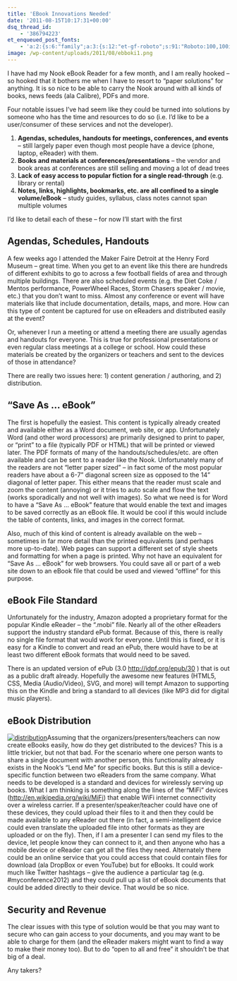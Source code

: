 ```yaml
---
title: 'EBook Innovations Needed'
date: '2011-08-15T10:17:31+00:00'
dsq_thread_id:
    - '386794223'
et_enqueued_post_fonts:
    - 'a:2:{s:6:"family";a:3:{s:12:"et-gf-roboto";s:91:"Roboto:100,100italic,300,300italic,regular,italic,500,500italic,700,700italic,900,900italic";s:22:"et-gf-roboto-condensed";s:59:"Roboto+Condensed:300,300italic,regular,italic,700,700italic";s:17:"et-gf-roboto-slab";s:51:"Roboto+Slab:100,200,300,regular,500,600,700,800,900";}s:6:"subset";a:7:{i:0;s:9:"latin-ext";i:1;s:5:"greek";i:2;s:9:"greek-ext";i:3;s:10:"vietnamese";i:4;s:8:"cyrillic";i:5;s:5:"latin";i:6;s:12:"cyrillic-ext";}}'
image: /wp-content/uploads/2011/08/ebboki1.png
---
```


I have had my Nook eBook Reader for a few month, and I am really hooked – so hooked that it bothers me when I have to resort to “paper solutions” for anything. It is so nice to be able to carry the Nook around with all kinds of books, news feeds (ala Calibre), PDFs and more.

Four notable issues I’ve had seem like they could be turned into solutions by someone who has the time and resources to do so (i.e. I’d like to be a user/consumer of these services and not the developer).

1. **Agendas, schedules, handouts for meetings, conferences, and events** – still largely paper even though most people have a device (phone, laptop, eReader) with them.
2. **Books and materials at conferences/presentations** – the vendor and book areas at conferences are still selling and moving a lot of dead trees
3. **Lack of easy access to popular fiction for a single read-through** (e.g. library or rental)
4. **Notes, links, highlights, bookmarks, etc. are all confined to a single volume/eBook** – study guides, syllabus, class notes cannot span multiple volumes

I’d like to detail each of these – for now I’ll start with the first

## Agendas, Schedules, Handouts

A few weeks ago I attended the Maker Faire Detroit at the Henry Ford Museum – great time. When you get to an event like this there are hundreds of different exhibits to go to across a few football fields of area and through multiple buildings. There are also scheduled events (e.g. the Diet Coke / Mentos performance, PowerWheel Races, Storm Chasers speaker / movie, etc.) that you don’t want to miss. Almost any conference or event will have materials like that include documentation, details, maps, and more. How can this type of content be captured for use on eReaders and distributed easily at the event?

Or, whenever I run a meeting or attend a meeting there are usually agendas and handouts for everyone. This is true for professional presentations or even regular class meetings at a college or school. How could these materials be created by the organizers or teachers and sent to the devices of those in attendance?

There are really two issues here: 1) content generation / authoring, and 2) distribution.

## “Save As … eBook”

The first is hopefully the easiest. This content is typically already created and available either as a Word document, web site, or app. Unfortunately Word (and other word processors) are primarily designed to print to paper, or “print” to a file (typically PDF or HTML) that will be printed or viewed later. The PDF formats of many of the handouts/schedules/etc. are often available and can be sent to a reader like the Nook. Unfortunately many of the readers are not “letter paper sized” – in fact some of the most popular readers have about a 6-7” diagonal screen size as opposed to the 14” diagonal of letter paper. This either means that the reader must scale and zoom the content (annoying) or it tries to auto scale and flow the text (works sporadically and not well with images). So what we need is for Word to have a “Save As … eBook” feature that would enable the text and images to be saved correctly as an eBook file. It would be cool if this would include the table of contents, links, and images in the correct format.

Also, much of this kind of content is already available on the web – sometimes in far more detail than the printed equivalents (and perhaps more up-to-date). Web pages can support a different set of style sheets and formatting for when a page is printed. Why not have an equivalent for “Save As … eBook” for web browsers. You could save all or part of a web site down to an eBook file that could be used and viewed “offline” for this purpose.

## eBook File Standard

Unfortunately for the industry, Amazon adopted a proprietary format for the popular Kindle eReader – the “.mobi” file. Nearly all of the other eReaders support the industry standard ePub format. Because of this, there is really no single file format that would work for everyone. Until this is fixed, or it is easy for a Kindle to convert and read an ePub, there would have to be at least two different eBook formats that would need to be saved.

There is an updated version of ePub (3.0 <http://idpf.org/epub/30> ) that is out as a public draft already. Hopefully the awesome new features (HTML5, CSS, Media (Audio/Video), SVG, and more) will tempt Amazon to supporting this on the Kindle and bring a standard to all devices (like MP3 did for digital music players).

## eBook Distribution

[![](http://www.bruceabernethy.com/wp-content/uploads/2011/08/distribution2-300x220.png "distribution")](http://www.bruceabernethy.com/wp-content/uploads/2011/08/distribution2.png)Assuming that the organizers/presenters/teachers can now create eBooks easily, how do they get distributed to the devices? This is a little trickier, but not that bad. For the scenario where one person wants to share a single document with another person, this functionality already exists in the Nook’s “Lend Me” for specific books. But this is still a device-specific function between two eReaders from the same company. What needs to be developed is a standard and devices for wirelessly serving up books. What I am thinking is something along the lines of the “MiFi” devices (<http://en.wikipedia.org/wiki/MiFi>) that enable WiFi internet connectivity over a wireless carrier. If a presenter/speaker/teacher could have one of these devices, they could upload their files to it and then they could be made available to any eReader out there (in fact, a semi-intelligent device could even translate the uploaded file into other formats as they are uploaded or on the fly). Then, if I am a presenter I can send my files to the device, let people know they can connect to it, and then anyone who has a mobile device or eReader can get all the files they need. Alternately there could be an online service that you could access that could contain files for download (ala DropBox or even YouTube) but for eBooks. It could work much like Twitter hashtags – give the audience a particular tag (e.g. #myconference2012) and they could pull up a list of eBook documents that could be added directly to their device. That would be so nice.

## Security and Revenue

The clear issues with this type of solution would be that you may want to secure who can gain access to your documents, and you may want to be able to charge for them (and the eReader makers might want to find a way to make their money too). But to do “open to all and free” it shouldn’t be that big of a deal.

Any takers?
